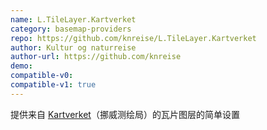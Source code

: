 ```yaml
---
name: L.TileLayer.Kartverket
category: basemap-providers
repo: https://github.com/knreise/L.TileLayer.Kartverket
author: Kultur og naturreise
author-url: https://github.com/knreise
demo: 
compatible-v0:
compatible-v1: true
---
```


提供来自 <a href="https://kartverket.no/standardisering/">Kartverket</a>（挪威测绘局）的瓦片图层的简单设置
